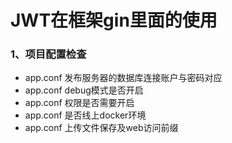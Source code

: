 #


# JWT在框架gin里面的使用
### 1、项目配置检查
* app.conf 发布服务器的数据库连接账户与密码对应
* app.conf debug模式是否开启
* app.conf 权限是否需要开启
* app.conf 是否线上docker环境 
* app.conf 上传文件保存及web访问前缀
 